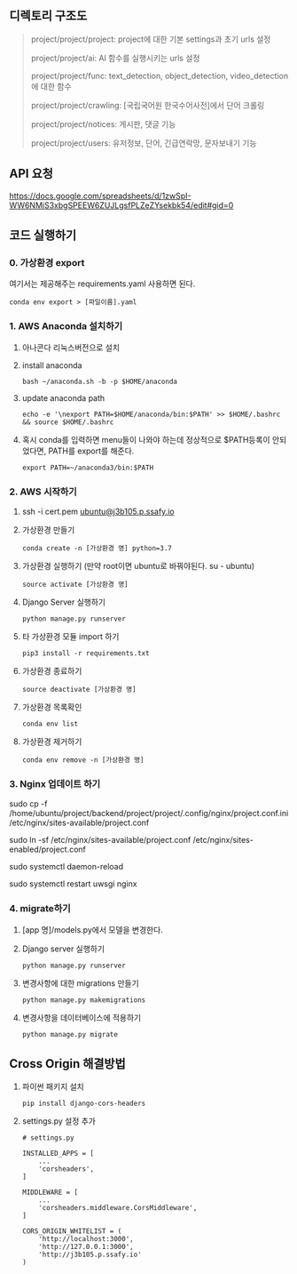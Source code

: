 ## **디렉토리 구조도**

> project/project/project: project에 대한 기본 settings과 초기 urls 설정
>
> project/project/ai: AI 함수를 실행시키는 urls 설정
>
> project/project/func: text_detection, object_detection, video_detection에 대한 함수
>
> project/project/crawling: [국립국어원 한국수어사전]에서 단어 크롤링
>
> project/project/notices: 게시판, 댓글 기능
>
> project/project/users: 유저정보, 단어, 긴급연락망, 문자보내기 기능



## **API 요청**

https://docs.google.com/spreadsheets/d/1zwSpI-WW6NMjS3xbgSPEEW6ZUJLgsfPLZeZYsekbk54/edit#gid=0



## 코드 실행하기

### 0. 가상환경 export

여기서는 제공해주는 requirements.yaml 사용하면 된다.

```
conda env export > [파일이름].yaml
```

### 1. AWS Anaconda 설치하기

1. 아나콘다 리눅스버전으로 설치

2. install anaconda

   ```
   bash ~/anaconda.sh -b -p $HOME/anaconda
   ```

3. update anaconda path

   ```
   echo -e '\nexport PATH=$HOME/anaconda/bin:$PATH' >> $HOME/.bashrc && source $HOME/.bashrc
   ```

4. 혹시 conda를 입력하면 menu들이 나와야 하는데 정상적으로 $PATH등록이 안되었다면, PATH를 export를 해준다.

   ```
   export PATH=~/anaconda3/bin:$PATH
   ```

### 2. AWS 시작하기

1. ssh -i cert.pem ubuntu@j3b105.p.ssafy.io

2. 가상환경 만들기

   ```
   conda create -n [가상환경 명] python=3.7
   ```

3. 가상환경 실행하기 (만약 root이면 ubuntu로 바꿔야된다. su - ubuntu)

   ```
   source activate [가상환경 명]
   ```

4. Django Server 실행하기

   ```
   python manage.py runserver
   ```

5. 타 가상환경 모듈 import 하기

   ```
   pip3 install -r requirements.txt
   ```

6. 가상환경 종료하기

   ``` 
   source deactivate [가상환경 명]
   ```

7. 가상환경 목록확인

   ```
   conda env list
   ```

8. 가상환경 제거하기

   ```
   conda env remove -n [가상환경 명]
   ```

### 3. Nginx 업데이트 하기

sudo cp -f /home/ubuntu/project/backend/project/project/.config/nginx/project.conf.ini /etc/nginx/sites-available/project.conf

sudo ln -sf /etc/nginx/sites-available/project.conf /etc/nginx/sites-enabled/project.conf

sudo systemctl daemon-reload

sudo systemctl restart uwsgi nginx

### 4. migrate하기

1. [app 명]/models.py에서 모델을 변경한다.

2. Django server 실행하기

   ```
   python manage.py runserver
   ```

3. 변경사항에 대한 migrations 만들기

   ```
   python manage.py makemigrations
   ```

4. 변경사항을 데이터베이스에 적용하기

   ``` 
   python manage.py migrate
   ```



## Cross Origin 해결방법

1. 파이썬 패키지 설치

   ``` 
   pip install django-cors-headers
   ```

2. settings.py 설정 추가

   ```
   # settings.py
   
   INSTALLED_APPS = [
       ...
       'corsheaders',
   ]
   
   MIDDLEWARE = [
       ...
       'corsheaders.middleware.CorsMiddleware',
   ]
   
   CORS_ORIGIN_WHITELIST = (
       'http://localhost:3000',
       'http://127.0.0.1:3000',
       'http://j3b105.p.ssafy.io'
   )
   ```

   